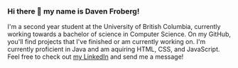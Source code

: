 ### Hi there 👋 my name is Daven Froberg! 

I'm a second year student at the University of British Columbia, currently working towards a bachelor of science in Computer Science. On my GitHub, you'll find projects that I've finished or am currently working on. I'm currently proficient in Java and am aquiring HTML, CSS, and JavaScript. Feel free to check out [my LinkedIn](https://www.linkedin.com/in/davenfroberg/) and send me a message! 

<!--
**davenfroberg/davenfroberg** is a ✨ _special_ ✨ repository because its `README.md` (this file) appears on your GitHub profile.

Here are some ideas to get you started:

- 🔭 I’m currently working on ...
- 🌱 I’m currently learning ...
- 👯 I’m looking to collaborate on ...
- 🤔 I’m looking for help with ...
- 💬 Ask me about ...
- 📫 How to reach me: ...
- 😄 Pronouns: ...
- ⚡ Fun fact: ...
-->
